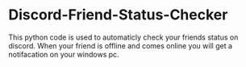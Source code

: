 # Discord-Friend-Status-Checker
This python code is used to automaticly check your friends status on discord.
When your friend is offline and comes online you will get a notifacation on your windows pc.
